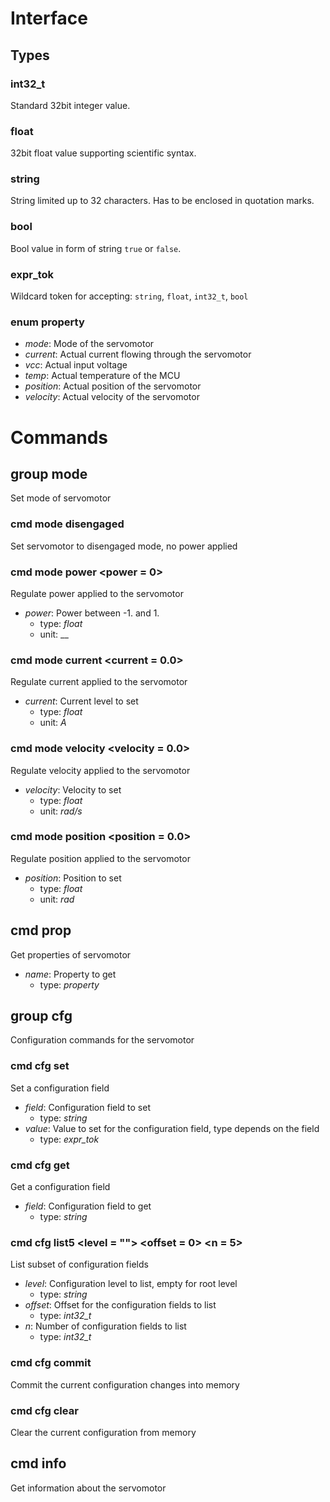 
Interface
=========

## Types
### int32_t
Standard 32bit integer value.
### float
32bit float value supporting scientific syntax.
### string
String limited up to 32 characters. Has to be enclosed in quotation marks.
### bool
Bool value in form of string `true` or `false`.
### expr_tok
Wildcard token for accepting: `string`, `float`, `int32_t`, `bool`

<!-- GEN BEGIN HERE -->
### enum property

 - _mode_: Mode of the servomotor
 - _current_: Actual current flowing through the servomotor
 - _vcc_: Actual input voltage
 - _temp_: Actual temperature of the MCU
 - _position_: Actual position of the servomotor
 - _velocity_: Actual velocity of the servomotor

Commands
========

## group mode

Set mode of servomotor

### cmd mode disengaged

Set servomotor to disengaged mode, no power applied

### cmd mode power <power = 0>

Regulate power applied to the servomotor

- _power_: Power between -1. and 1.
  - type: _float_
  - unit: __
### cmd mode current <current = 0.0>

Regulate current applied to the servomotor

- _current_: Current level to set
  - type: _float_
  - unit: _A_
### cmd mode velocity <velocity = 0.0>

Regulate velocity applied to the servomotor

- _velocity_: Velocity to set
  - type: _float_
  - unit: _rad/s_
### cmd mode position <position = 0.0>

Regulate position applied to the servomotor

- _position_: Position to set
  - type: _float_
  - unit: _rad_
## cmd prop <name>

Get properties of servomotor

- _name_: Property to get
  - type: _property_
## group cfg

Configuration commands for the servomotor

### cmd cfg set <field> <value>

Set a configuration field

- _field_: Configuration field to set
  - type: _string_
- _value_: Value to set for the configuration field, type depends on the field
  - type: _expr_tok_
### cmd cfg get <field>

Get a configuration field

- _field_: Configuration field to get
  - type: _string_
### cmd cfg list5 <level = ""> <offset = 0> <n = 5>

List subset of configuration fields

- _level_: Configuration level to list, empty for root level
  - type: _string_
- _offset_: Offset for the configuration fields to list
  - type: _int32_t_
- _n_: Number of configuration fields to list
  - type: _int32_t_
### cmd cfg commit

Commit the current configuration changes into memory

### cmd cfg clear

Clear the current configuration from memory

## cmd info

Get information about the servomotor
